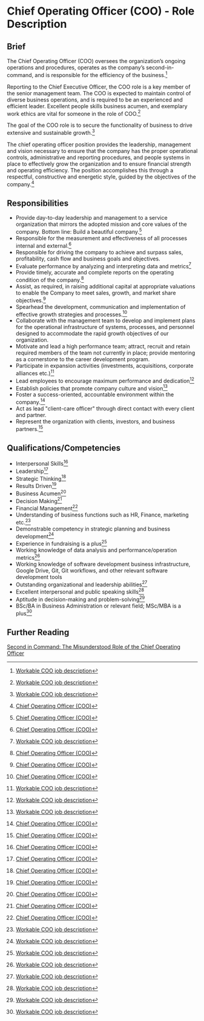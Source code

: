 # Chief Operating Officer (COO) - Role Description

## Brief 
The Chief Operating Officer (COO) oversees the organization’s ongoing operations and procedures, operates as the company’s second-in-command, and is responsible for the efficiency of the business.[^1]

Reporting to the Chief Executive Officer, the COO role is a key member of the senior management team. The COO is expected to maintain control of diverse business operations, and is required to be an experienced and efficient leader. Excellent people skills business acumen, and exemplary work ethics are vital for someone in the role of COO.[^1]

The goal of the COO role is to secure the functionality of business to drive extensive and sustainable growth.[^1]

The chief operating officer position provides the leadership, management and vision necessary to ensure that the company has the proper operational controls, administrative and reporting procedures, and people systems in place to effectively grow the organization and to ensure financial strength and operating efficiency. The position accomplishes this through a respectful, constructive and energetic style, guided by the objectives of the company.[^2]

## Responsibilities
- Provide day-to-day leadership and management to a service organization that mirrors the adopted mission and core values of the company. Bottom line: Build a beautiful company.[^2]
- Responsible for the measurement and effectiveness of all processes internal and external.[^2]
- Responsible for driving the company to achieve and surpass sales, profitability, cash flow and business goals and objectives.
- Evaluate performance by analyzing and interpreting data and metrics[^1]
- Provide timely, accurate and complete reports on the operating condition of the company.[^2]
- Assist, as required, in raising additional capital at appropriate valuations to enable the Company to meet sales, growth, and market share objectives.[^2]
- Spearhead the development, communication and implementation of effective growth strategies and processes.[^2]
- Collaborate with the management team to develop and implement plans for the operational infrastructure of systems, processes, and personnel designed to accommodate the rapid growth objectives of our organization.
- Motivate and lead a high performance team; attract, recruit and retain required members of the team not currently in place; provide mentoring as a cornerstone to the career development program.
- Participate in expansion activities (investments, acquisitions, corporate alliances etc.)[^1]
- Lead employees to encourage maximum performance and dedication[^1]
- Establish policies that promote company culture and vision[^1]
- Foster a success-oriented, accountable environment within the company.[^2]
- Act as lead "client-care officer" through direct contact with every client and partner.
- Represent the organization with clients, investors, and business partners.[^2]

## Qualifications/Competencies
- Interpersonal Skills[^2]
- Leadership[^2]
- Strategic Thinking[^2]
- Results Driven[^2]
- Business Acumen[^2]
- Decision Making[^2]
- Financial Management[^2]
- Understanding of business functions such as HR, Finance, marketing etc.[^1]
- Demonstrable competency in strategic planning and business development[^1]
- Experience in fundraising is a plus[^1]
- Working knowledge of data analysis and performance/operation metrics[^1]
- Working knowledge of software development business infrastructure, Google Drive, Git, Git workflows, and other relevant software development tools
- Outstanding organizational and leadership abilities[^1]
- Excellent interpersonal and public speaking skills[^1]
- Aptitude in decision-making and problem-solving[^1]
- BSc/BA in Business Administration or relevant field; MSc/MBA is a plus[^1]

## Further Reading
[Second in Command: The Misunderstood Role of the Chief Operating Officer](https://hbr.org/2006/05/second-in-command-the-misunderstood-role-of-the-chief-operating-officer)

[^1]: [Workable COO job description](https://resources.workable.com/coo-job-description)
[^2]: [Chief Operating Officer (COO)](https://www.shrm.org/resourcesandtools/tools-and-samples/job-descriptions/pages/cms_001166.aspx)